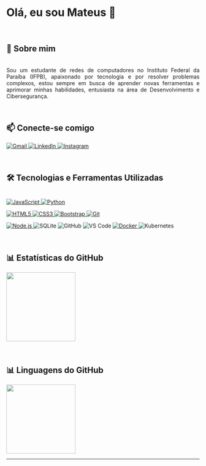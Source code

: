 # Olá, eu sou Mateus 👋

<br>

## 🚀 Sobre mim

<p align="justify">
    <br>
    Sou um estudante de redes de computadores no Instituto Federal da Paraíba (IFPB), apaixonado por tecnologia e por resolver problemas complexos, estou sempre em busca de aprender novas ferramentas e aprimorar minhas habilidades, entusiasta na área de Desenvolvimento e Cibersegurança. 
</p>

<br>

## 📫 Conecte-se comigo

<p align="left">
    <a href="mailto:[seu-email]" target="_blank">
        <img src="https://img.shields.io/badge/Gmail-D14836?style=for-the-badge&logo=gmail&logoColor=white" alt="Gmail">
    </a>
    <a href="https://linkedin.com/in/mateus-santos-73710a164" target="_blank">
        <img src="https://img.shields.io/badge/LinkedIn-0077B5?style=for-the-badge&logo=linkedin&logoColor=white" alt="LinkedIn">
    </a>
    <a href="https://www.instagram.com/mateoh_sld/" target="_blank">
        <img src="https://img.shields.io/badge/Instagram-E4405F?style=for-the-badge&logo=instagram&logoColor=white" alt="Instagram">
    </a>
    </p>

<br>

## 🛠️ Tecnologias e Ferramentas Utilizadas

<p align="left">
    <br>
    <a href="#">
        <img src="https://img.shields.io/badge/JavaScript-F7DF1E?style=for-the-badge&logo=javascript&logoColor=black" alt="JavaScript">
    </a>
    <a href="#">
        <img src="https://img.shields.io/badge/Python-3776AB?style=for-the-badge&logo=python&logoColor=white" alt="Python">
    </a>
    <p align="left">
  <a href="#">
    <img src="https://img.shields.io/badge/HTML5-E34F26?style=for-the-badge&logo=html5&logoColor=white" alt="HTML5">
  </a>
  <a href="#">
    <img src="https://img.shields.io/badge/CSS3-1572B6?style=for-the-badge&logo=css3&logoColor=white" alt="CSS3">
  </a>
    <a href="#">
    <img src="https://img.shields.io/badge/Bootstrap-563D7C?style=for-the-badge&logo=bootstrap&logoColor=white" alt="Bootstrap">
  </a>
    <a href="#">
    <img src="https://img.shields.io/badge/Git-F05032?style=for-the-badge&logo=git&logoColor=white" alt="Git">
  </a>
</p>
    <a href="#">
        <img src="https://img.shields.io/badge/Node.js-339933?style=for-the-badge&logo=nodedotjs&logoColor=white" alt="Node.js">
    </a>
    </a>
      <img src="https://img.shields.io/badge/SQLite-07405E?style=for-the-badge&logo=sqlite&logoColor=white" alt="SQLite"/>
        <img src="https://img.shields.io/badge/GitHub-100000?style=for-the-badge&logo=github&logoColor=white" alt="GitHub"/>
          <img src="https://img.shields.io/badge/Visual_Studio_Code-007ACC?style=for-the-badge&logo=visual-studio-code&logoColor=white" alt="VS Code"/>
    <a href="#">
        <img src="https://img.shields.io/badge/Docker-2496ED?style=for-the-badge&logo=docker&logoColor=white" alt="Docker">
    </a>
      <img src="https://img.shields.io/badge/Kubernetes-326CE5?style=for-the-badge&logo=kubernetes&logoColor=white" alt="Kubernetes"/>
      
</p>

<br>

## 📊 Estatísticas do GitHub

<p align="left">
  <a href="https://github.com/[seu-usuário-github]">
    <img height="180em" src="https://github-readme-stats.vercel.app/api?username=MateusEDSS&show_icons=true&theme=dracula&include_all_commits=true&count_private=true"/>
  </a>
</p><br>

## 📊 Linguagens do GitHub
<p align="left">
   <img height="180em" src="https://github-readme-stats.vercel.app/api/top-langs/?username=MateusEDSS&layout=compact&langs_count=7&theme=dracula"/>
<br>

---
